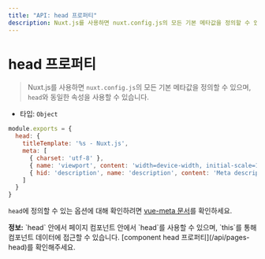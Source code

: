 ```yaml
---
title: "API: head 프로퍼티"
description: Nuxt.js를 사용하면 nuxt.config.js의 모든 기본 메타값을 정의할 수 있습니다.
---
```


# head 프로퍼티

> Nuxt.js를 사용하면 `nuxt.config.js`의 모든 기본 메타값을 정의할 수 있으며, `head`와 동일한 속성을 사용할 수 있습니다.

- 타입: `Object`

```js
module.exports = {
  head: {
    titleTemplate: '%s - Nuxt.js',
    meta: [
      { charset: 'utf-8' },
      { name: 'viewport', content: 'width=device-width, initial-scale=1' },
      { hid: 'description', name: 'description', content: 'Meta description' }
    ]
  }
}
```

`head`에 정의할 수 있는 옵션에 대해 확인하려면 [vue-meta 문서](https://github.com/declandewet/vue-meta#recognized-metainfo-properties)를 확인하세요.

<p class="Alert Alert--teal"><b>정보:</b> `head` 안에서 페이지 컴포넌트 안에서 `head`를 사용할 수 있으며, `this`를 통해 컴포넌트 데이터에 접근할 수 있습니다. [component head 프로퍼티](/api/pages-head)를 확인해주세요.</p>
